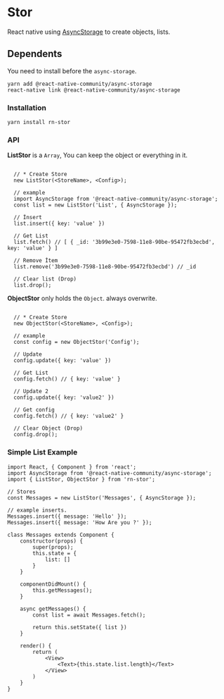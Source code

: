 # Stor

React native using [AsyncStorage](https://facebook.github.io/react-native/docs/asyncstorage) to create objects, lists.

## Dependents
You need to install before the `async-storage`.

    yarn add @react-native-community/async-storage
    react-native link @react-native-community/async-storage

### Installation

    yarn install rn-stor


### API

**ListStor** is a `Array`, You can keep the object or everything in it.

``` JS

  // * Create Store
  new ListStor(<StoreName>, <Config>);
  
  // example
  import AsyncStorage from '@react-native-community/async-storage';
  const list = new ListStor('List', { AsyncStorage });
  
  // İnsert
  list.insert({ key: 'value' })
  
  // Get List
  list.fetch() // [ { _id: '3b99e3e0-7598-11e8-90be-95472fb3ecbd', key: 'value' } ]
  
  // Remove İtem
  list.remove('3b99e3e0-7598-11e8-90be-95472fb3ecbd') // _id
  
  // Clear list (Drop)
  list.drop();
```

**ObjectStor** only holds the `Object`. always overwrite.

``` JS

  // * Create Store
  new ObjectStor(<StoreName>, <Config>);
  
  // example
  const config = new ObjectStor('Config');
  
  // Update
  config.update({ key: 'value' })
  
  // Get List
  config.fetch() // { key: 'value' }
  
  // Update 2
  config.update({ key: 'value2' })
  
  // Get config
  config.fetch() // { key: 'value2' }
  
  // Clear Object (Drop)
  config.drop();
```

### Simple List Example

``` JS 
import React, { Component } from 'react';
import AsyncStorage from '@react-native-community/async-storage';
import { ListStor, ObjectStor } from 'rn-stor';

// Stores
const Messages = new ListStor('Messages', { AsyncStorage });

// example inserts.
Messages.insert({ message: 'Hello' });
Messages.insert({ message: 'How Are you ?' });

class Messages extends Component {
    constructor(props) {
        super(props);
        this.state = {
            list: []
        }
    }
    
    componentDidMount() {
        this.getMessages();
    }
    
    async getMessages() {
        const list = await Messages.fetch();
        
        return this.setState({ list })
    }
    
    render() {
        return (
            <View>
                <Text>{this.state.list.length}</Text>
            </View>
        )
    }
}

```
